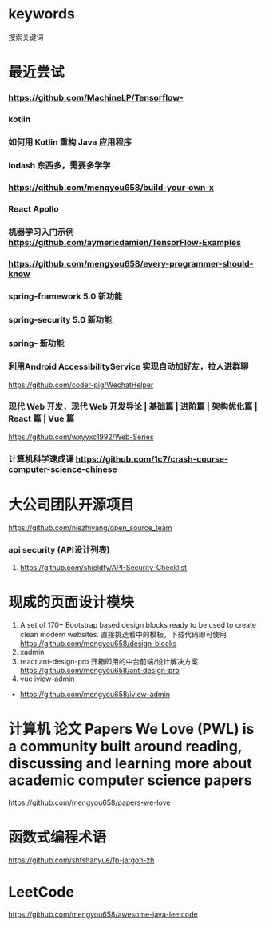 # keywords
搜索关键词

# 最近尝试
### https://github.com/MachineLP/Tensorflow-
### kotlin
### 如何用 Kotlin 重构 Java 应用程序
### lodash 东西多，需要多学学
### https://github.com/mengyou658/build-your-own-x
### React Apollo
### 机器学习入门示例 https://github.com/aymericdamien/TensorFlow-Examples
### https://github.com/mengyou658/every-programmer-should-know
### spring-framework 5.0 新功能
### spring-security 5.0 新功能
### spring- 新功能
### 利用Android AccessibilityService 实现自动加好友，拉人进群聊
https://github.com/coder-pig/WechatHelper
### 现代 Web 开发，现代 Web 开发导论 | 基础篇 | 进阶篇 | 架构优化篇 | React 篇 | Vue 篇
https://github.com/wxyyxc1992/Web-Series

### 计算机科学速成课 https://github.com/1c7/crash-course-computer-science-chinese

# 大公司团队开源项目
https://github.com/niezhiyang/open_source_team

### api security (API设计列表)
1. https://github.com/shieldfy/API-Security-Checklist

# 现成的页面设计模块
1. A set of 170+ Bootstrap based design blocks ready to be used to create clean modern websites. 直接挑选看中的模板，下载代码即可使用
https://github.com/mengyou658/design-blocks
1. xadmin
1. react ant-design-pro 开箱即用的中台前端/设计解决方案
https://github.com/mengyou658/ant-design-pro
1. vue iview-admin
* https://github.com/mengyou658/iview-admin

# 计算机 论文 Papers We Love (PWL) is a community built around reading, discussing and learning more about academic computer science papers
https://github.com/mengyou658/papers-we-love

# 函数式编程术语
https://github.com/shfshanyue/fp-jargon-zh

# LeetCode
https://github.com/mengyou658/awesome-java-leetcode
